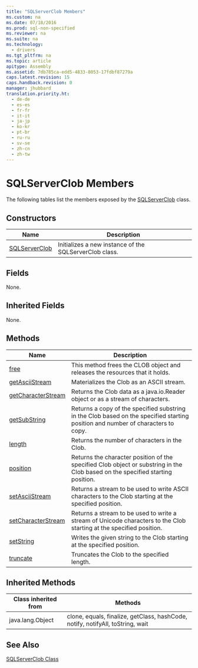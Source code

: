 ```yaml
---
title: "SQLServerClob Members"
ms.custom: na
ms.date: 07/18/2016
ms.prod: sql-non-specified
ms.reviewer: na
ms.suite: na
ms.technology: 
  - drivers
ms.tgt_pltfrm: na
ms.topic: article
apitype: Assembly
ms.assetid: 7db785ca-edd5-4833-8053-17fdbf87279a
caps.latest.revision: 15
caps.handback.revision: 0
manager: jhubbard
translation.priority.ht: 
  - de-de
  - es-es
  - fr-fr
  - it-it
  - ja-jp
  - ko-kr
  - pt-br
  - ru-ru
  - sv-se
  - zh-cn
  - zh-tw
---
```

# SQLServerClob Members
  The following tables list the members exposed by the [SQLServerClob](../content/SQLServerClob-Class.md) class.  
  
## Constructors  
  
|Name|Description|  
|----------|-----------------|  
|[SQLServerClob](../content/SQLServerClob-Constructor--SQLServerConnection--java.lang.String-.md)|Initializes a new instance of the SQLServerClob class.|  
  
## Fields  
 None.  
  
## Inherited Fields  
 None.  
  
## Methods  
  
|Name|Description|  
|----------|-----------------|  
|[free](../content/free-Method--SQLServerClob-.md)|This method frees the CLOB object and releases the resources that it holds.|  
|[getAsciiStream](../content/getAsciiStream-Method--SQLServerClob-.md)|Materializes the Clob as an ASCII stream.|  
|[getCharacterStream](../content/getCharacterStream-Method--SQLServerClob-.md)|Returns the Clob data as a java.io.Reader object or as a stream of characters.|  
|[getSubString](../content/getSubString-Method--SQLServerClob-.md)|Returns a copy of the specified substring in the Clob based on the specified starting position and number of characters to copy.|  
|[length](../content/length-Method--SQLServerClob-.md)|Returns the number of characters in the Clob.|  
|[position](../content/position-Method--SQLServerClob-.md)|Returns the character position of the specified Clob object or substring in the Clob based on the specified starting position.|  
|[setAsciiStream](../content/setAsciiStream-Method--SQLServerClob-.md)|Returns a stream to be used to write ASCII characters to the Clob starting at the specified position.|  
|[setCharacterStream](../content/setCharacterStream-Method--SQLServerClob-.md)|Returns a stream to be used to write a stream of Unicode characters to the Clob starting at the specified position.|  
|[setString](../content/setString-Method--SQLServerClob-.md)|Writes the given string to the Clob starting at the specified position.|  
|[truncate](../content/truncate-Method--SQLServerClob-.md)|Truncates the Clob to the specified length.|  
  
## Inherited Methods  
  
|Class inherited from|Methods|  
|--------------------------|-------------|  
|java.lang.Object|clone, equals, finalize, getClass, hashCode, notify, notifyAll, toString, wait|  
  
## See Also  
 [SQLServerClob Class](../content/SQLServerClob-Class.md)  
  
  